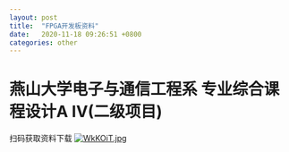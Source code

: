 ```yaml
---
layout: post
title:  "FPGA开发板资料"
date:   2020-11-18 09:26:51 +0800
categories: other
---
```


# 燕山大学电子与通信工程系 专业综合课程设计A IV(二级项目)
扫码获取资料下载
[![WkKOiT.jpg](https://z3.ax1x.com/2021/07/13/WkKOiT.jpg)](https://imgtu.com/i/WkKOiT)
